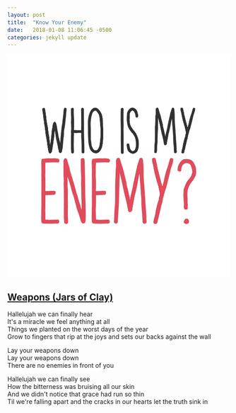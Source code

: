 ```yaml
---
layout: post
title:  "Know Your Enemy"
date:   2018-01-08 11:06:45 -0500
categories: jekyll update
---
```


![Who is my enemy text](images/WhoIsMyEnemy.jpg)  

## [Weapons (Jars of Clay)](https://www.youtube.com/watch?v=fCt-kdJTUks)  

Hallelujah we can finally hear  
It's a miracle we feel anything at all  
Things we planted on the worst days of the year  
Grow to fingers that rip at the joys and sets our backs against the wall  

Lay your weapons down  
Lay your weapons down  
There are no enemies in front of you  

Hallelujah we can finally see  
How the bitterness was bruising all our skin  
And we didn't notice that grace had run so thin  
Til we're falling apart and the cracks in our hearts let the truth sink in  

